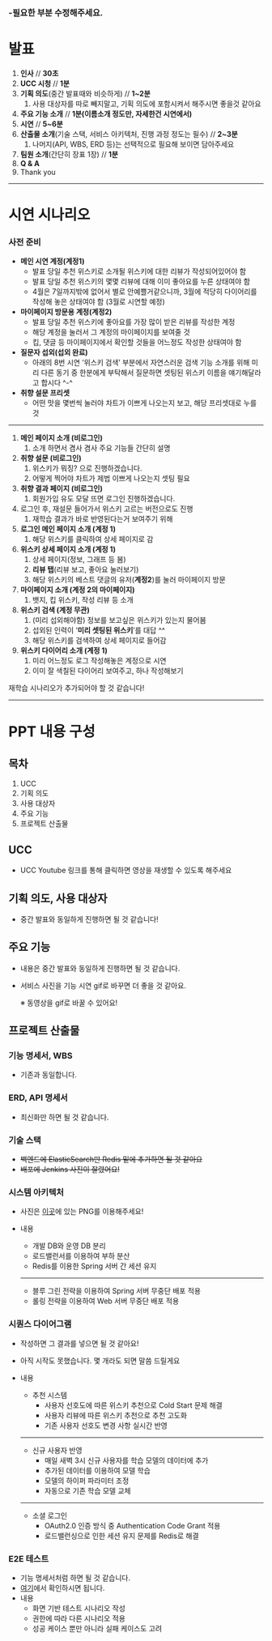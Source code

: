 ### -필요한 부분 수정해주세요.

# 발표

1. **인사** // **30초**
2. **UCC 시청** // **1분**
3. **기획 의도**(중간 발표때와 비슷하게) // **1~2분**
    1. 사용 대상자를 따로 빼지말고, 기획 의도에 포함시켜서 해주시면 좋을것 같아요
4. **주요 기능 소개** // **1분(**이름소개 정도만, 자세한건 시연에서**)**
5. **시연** // **5~6분**
6. **산출물 소개**(기술 스택, 서비스 아키텍처, 진행 과정 정도는 필수) // **2~3분**
    1. 나머지(API, WBS, ERD 등)는 선택적으로 필요해 보이면 담아주세요
7. **팀원 소개**(간단히 장표 1장) // **1분**
8. **Q & A**
9. Thank you

---

# 시연 시나리오

### 사전 준비

- **메인 시연 계정(계정1)**
    - 발표 당일 추천 위스키로 소개될 위스키에 대한 리뷰가 작성되어있어야 함
    - 발표 당일 추천 위스키의 몇몇 리뷰에 대해 이미 좋아요를 누른 상태여야 함
    - 4월은 7일까지밖에 없어서 별로 안예쁠거같으니까, 3월에 적당히 다이어리를 작성해 놓은 상태여야 함 (3월로 시연할 예정)
- **마이페이지 방문용 계정(계정2)**
    - 발표 당일 추천 위스키에 좋아요를 가장 많이 받은 리뷰를 작성한 계정
    - 해당 계정을 눌러서 그 계정의 마이페이지를 보여줄 것
    - 킵, 댓글 등 마이페이지에서 확인할 것들을 어느정도 작성한 상태여야 함
- **질문자 섭외(섭외 완료)**
    - 아래의 8번 시연 ‘위스키 검색’ 부분에서 자연스러운 검색 기능 소개를 위해 미리 다른 동기 중 한분에게 부탁해서 질문하면 셋팅된 위스키 이름을 얘기해달라고 합시다 ^-^
- **취향 설문 프리셋**
    - 어떤 맛을 몇번씩 눌러야 차트가 이쁘게 나오는지 보고, 해당 프리셋대로 누를 것

---

1. **메인 페이지 소개 (비로그인)**
    1. 소개 하면서 겸사 겸사 주요 기능들 간단히 설명
2. **취향 설문 (비로그인)**
    1. 위스키가 뭐징? 으로 진행하겠습니다.
    2. 어떻게 찍어야 차트가 제법 이쁘게 나오는지 셋팅 필요
3. **취향 결과 페이지 (비로그인)**
    1. 회원가입 유도 모달 뜨면 로그인 진행하겠습니다.
4. 로그인 후, 재설문 들어가서 위스키 고르는 버전으로도 진행
    1. 재학습 결과가 바로 반영된다는거 보여주기 위해
5. **로그인 메인 페이지 소개 (계정 1)**
    1. 해당 위스키를 클릭하여 상세 페이지로 감
6. **위스키 상세 페이지 소개 (계정 1)**
    1. 상세 페이지(정보, 그래프 등 봄)
    2. **리뷰 탭**(리뷰 보고, 좋아요 눌러보기)
    3. 해당 위스키의 베스트 댓글의 유저(**계정2**)를 눌러 마이페이지 방문
7. **마이페이지 소개 (계정 2의 마이페이지)**
    1. 뱃지, 킵 위스키, 작성 리뷰 등 소개
8. **위스키 검색 (계정 무관)**
    1. (미리 섭외해야함) 정보를 보고싶은 위스키가 있는지 물어봄
    2. 섭외된 인력이 ‘**미리 셋팅된 위스키**’를 대답 ^^
    3. 해당 위스키를 검색하여 상세 페이지로 들어감
9. **위스키 다이어리 소개 (계정 1)**
    1. 미리 어느정도 로그 작성해놓은 계정으로 시연
    2. 이미 잘 색칠된 다이어리 보여주고, 하나 작성해보기

재학습 시나리오가 추가되어야 할 것 같습니다!

---

# PPT 내용 구성

## 목차

1. UCC
2. 기획 의도
3. 사용 대상자
4. 주요 기능
5. 프로젝트 산출물

## UCC

- UCC Youtube 링크를 통해 클릭하면 영상을 재생할 수 있도록 해주세요

## 기획 의도, 사용 대상자

- 중간 발표와 동일하게 진행하면 될 것 같습니다!

## 주요 기능

- 내용은 중간 발표와 동일하게 진행하면 될 것 같습니다.
- 서비스 사진을 기능 시연 gif로 바꾸면 더 좋을 것 같아요.

  ※ 동영상을 gif로 바꿀 수 있어요!


## 프로젝트 산출물

### 기능 명세서, WBS

- 기존과 동일합니다.

### ERD, API 명세서

- 최신화만 하면 될 것 같습니다.

### 기술 스택

- ~~백엔드에 ElasticSearch만 Redis 밑에 추가하면 될 것 같아요~~
- ~~배포에 Jenkins 사진이 잘렸어요!~~

### 시스템 아키텍처

- 사진은 [이곳](https://www.notion.so/9-862897f6f5de4da4a33249d7d052b7ce)에 있는 PNG를 이용해주세요!
- 내용
    - 개발 DB와 운영 DB 분리
    - 로드밸런서를 이용하여 부하 분산
    - Redis를 이용한 Spring 서버 간 세션 유지

    ---

    - 블루 그린 전략을 이용하여 Spring 서버 무중단 배포 적용
    - 롤링 전략을 이용하여 Web 서버 무중단 배포 적용

### 시퀀스 다이어그램

- 작성하면 그 결과를 넣으면 될 것 같아요!
- 아직 시작도 못했습니다. 몇 개라도 되면 말씀 드릴게요
- 내용
    - 추천 시스템
        - 사용자 선호도에 따른 위스키 추천으로 Cold Start 문제 해결
        - 사용자 리뷰에 따른 위스키 추천으로 추천 고도화
        - 기존 사용자 선호도 변경 사항 실시간 반영

    ---

    - 신규 사용자 반영
        - 매일 새벽 3시 신규 사용자를 학습 모델의 데이터에 추가
        - 추가된 데이터를 이용하여 모델 학습
        - 모델의 하이퍼 파라미터 조정
        - 자동으로 기존 학습 모델 교체

    ---

    - 소셜 로그인
        - OAuth2.0 인증 방식 중 Authentication Code Grant 적용
        - 로드밸런싱으로 인한 세션 유지 문제를 Redis로 해결

### E2E 테스트

- 기능 명세서처럼 하면 될 것 같습니다.
- [여기](https://docs.google.com/spreadsheets/d/1VcQi3BrRRhcvUqKW2vQmzRcqLQGpVLpFG378_uhUYjs/edit#gid=0)에서 확인하시면 됩니다.
- 내용
    - 화면 기반 테스트 시나리오 작성
    - 권한에 따라 다른 시나리오 적용
    - 성공 케이스 뿐만 아니라 실패 케이스도 고려
